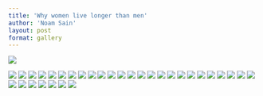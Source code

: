 ```yaml
---
title: 'Why women live longer than men'
author: 'Noam Sain'
layout: post
format: gallery
---
```


![](/assets/2017-05-men-at-work-01.jpg)

![](/assets/2017-05-men-at-work-02.jpg) ![](/assets/2017-05-men-at-work-03.jpg) ![](/assets/2017-05-men-at-work-04.jpg) ![](/assets/2017-05-men-at-work-06.jpg) ![](/assets/2017-05-men-at-work-07.jpg) ![](/assets/2017-05-men-at-work-08.jpg) ![](/assets/2017-05-men-at-work-09.jpg) ![](/assets/2017-05-men-at-work-10.jpg) ![](/assets/2017-05-men-at-work-11.jpg) ![](/assets/2017-05-men-at-work-12.jpg) ![](/assets/2017-05-men-at-work-13.jpg) ![](/assets/2017-05-men-at-work-14.jpg) ![](/assets/2017-05-men-at-work-15.jpg) ![](/assets/2017-05-men-at-work-16.jpg) ![](/assets/2017-05-men-at-work-17.jpg) ![](/assets/2017-05-men-at-work-19.jpg) ![](/assets/2017-05-men-at-work-20.jpg) ![](/assets/2017-05-men-at-work-22.jpg) ![](/assets/2017-05-men-at-work-23.jpg) ![](/assets/2017-05-men-at-work-24.jpg) ![](/assets/2017-05-men-at-work-25.jpg) ![](/assets/2017-05-men-at-work-26.jpg) ![](/assets/2017-05-men-at-work-27.jpg) ![](/assets/2017-05-men-at-work-28.jpg) ![](/assets/2017-05-men-at-work-29.jpg) ![](/assets/2017-05-men-at-work-30.jpg) ![](/assets/2017-05-men-at-work-31.jpg) ![](/assets/2017-05-men-at-work-32.jpg) ![](/assets/2017-05-men-at-work-33.jpg) ![](/assets/2017-05-men-at-work-34.jpg) ![](/assets/2017-05-men-at-work-35.jpg) ![](/assets/2017-05-men-at-work-36.jpg)